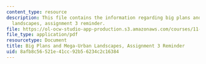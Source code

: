 ```yaml
---
content_type: resource
description: This file contains the information regarding big plans and mega-urban
  landscapes, assignment 3 reminder.
file: https://ol-ocw-studio-app-production.s3.amazonaws.com/courses/11-123-big-plans-and-mega-urban-landscapes-spring-2014/8afb8c56521e41cc92b56234c2c16384_MIT11_123S14_assign3_REMI.pdf
file_type: application/pdf
resourcetype: Document
title: Big Plans and Mega-Urban Landscapes, Assignment 3 Reminder
uid: 8afb8c56-521e-41cc-92b5-6234c2c16384
---
```

